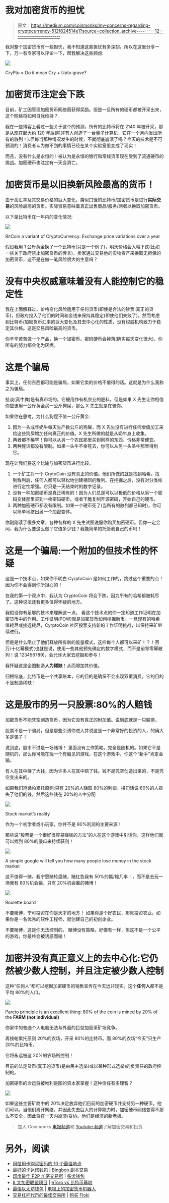 # 我对加密货币的担忧

> 原文：<https://medium.com/coinmonks/my-concerns-regarding-cryptocurrency-512f824514e1?source=collection_archive---------12----------------------->

我对整个加密货币有一些担忧，我不知道这些担忧有多深刻。所以在这里分享一下，万一有专家可以评论一下，帮我解决这些顾虑:

![](img/471180c1ea3b5d9012ed16943051479f.png)

CryPto = Do it mean Cry + Upto grave?

# 加密货币注定会下跌

目前，矿工因管理加密货币网络而获得奖励。但是一旦所有的硬币都被开采出来，这个网络将如何自我维持？

我在一些博客上看过一些关于这个的预测，所有的比特币将在 2140 年被开采，那是从现在起大约 120 年后(除非有人创造了一台量子计算机，它在一个月内发出所有的散列！).但每当那种情况发生的时候，不就彻底崩溃了吗？今天的技术是不可预测的！消费者认为做不到的事情已经在某个实验室里变成了现实！

而且，没有什么是永恒的！被认为是永恒的银行和常规货币现在受到了流通硬币的挑战。加密硬币也注定有一天会消亡。

# 加密货币是以旧换新风险最高的货币！

由于高汇率及其交易价格的巨大变化，类似口径的比特币/加密货币是进行**实际交易**的风险最高的货币。实际贸易意味着真正出售商品/服务/两者以换取加密货币。

以下是比特币在一年内的变化情况:

![](img/af7c122e7d425dec2682afa5557a9619.png)

BitCoin a variant of CryptoCurrency: Exchange price variations over a year

假设我用 1 公斤黄金换了一个比特币(只是一个例子)，明天价格会大幅下跌(比如一些关于政府禁止加密货币的传言)，卖家通过交易他的实物资产来换取无担保的加密货币，这不是在做一笔风险很大的生意吗？

# 没有中央权威意味着没有人能控制它的稳定性

我在上面解释过，价格变化风险适用于任何货币(即使是合法的钞票:真正的货币)，但政府投入了他们的时间和金钱来保持其稳定(即使他们失败了)，然而考虑到比特币/加密货币汇率的巨大变化及其去中心化的性质，没有权威机构致力于稳定其价格。这是交易风险最高的货币。

你辛辛苦苦做一个产品，换一个加密币。密码硬币会掉落(确实每天变化很大)，你所有的努力都会化为灰烬。

# 这是个骗局

事实上，任何东西都可能是骗局，如果它卖的价格不值得的话。这就是为什么我称之为骗局。

扯淡(真牛粪)是有真市场的。它被用作有机农业的肥料。但是如果 X 先生让你相信你应该用一公斤黄金买一公斤狗屎，那么 X 先生就是在骗你。

如果你在思考，为什么狗屁不值一公斤黄金:

1.  因为一头成年奶牛每天生产数公斤的狗屎，而 X 先生没有进行任何增值加工来给这些狗屎增加任何真正的价值。X 先生所做的就是从奶牛身上收集。
2.  两者都不稀罕！你可以从另一个农民那里买到同样的东西，价格非常便宜。
3.  两种屁话都没有限制。如果一头牛不幸死去，你可以从另一头圣牛那里得到它。

现在让我们将这个比喻与加密货币进行比较。

1.  一个矿工对一个 CrytoCoin 没有真正的价值。他们所做的就是找到哈希。找到散列后，任何人都可以轻松地创建相同的散列。在挖掘之后，没有对分类帐进行定性增强。它只是一天结束时的数字记录。
2.  没有一种加密硬币是真正稀有的！因为人们总是可以以极低的价格从另一个密码变体那里买到一枚密码硬币。或者干脆复制开源密码，开始自己的硬币。
3.  两种加密硬币都没有限制。如果一个硬币死了(当所有的散列都已知时)，你可以简单地挤出另一个加密变体。

你刚刚读了很多文章，各种各样的 X 先生试图说服你购买加密硬币。但你一定会问，我为什么要这么做？它值多少钱？我能简单的托管我自己的币吗！

# 这是一个骗局:一个附加的但技术性的怀疑

这是一个技术点，如果你不明白 CyrptoCoin 是如何工作的，跳过这个重要的点！因为你不会得到你所担心的！

在我的第一个观点中，我认为 CryptoCoin 将会下跌，因为所有的哈希都被耗尽了。这种说法还有更多值得怀疑的地方。

我假设你有足够的技术来理解这一点。
看这个技术点的你一定知道工作证明在加密货币中的作用。工作证明(POW)就是加密货币如何挖掘新币。一旦现有的哈希值耗尽或接近耗尽，CyrptoCoin 社区投票支持新的工作证明挑战，以保持采矿继续进行。

但是是什么阻止了他们释放所有新的能量模式，这样每个人都可以采矿！？！百万/十亿幂模式(也就是说，使用一些其他预先确定的数字模式，而不是前导零幂散列！说 123456789)，会允许大家去挖掘和参与！

我怀疑这是企图制造**人为稀缺**！从而增加其价值。

归根结底，比特币是一个共享账本，它的目的是确保不会出现双重消费。它的目的不是制造稀缺！

# **这是股市的另一只股票:80%的人赔钱**

加密货币不能凭空创造货币，因为它没有真正的附加值。说到底就是一只股票。

股票不是一个骗局，但是那些引诱你进入并说这是一个非常好的投资的人，的确大多是骗子！

说到底，股市不过是一场赌博！
里面没有工作策略。完全是随机的。如果它不是随机的，那么你可能在玩一个有偏见的游戏，在这个游戏中，你这个“新手”肯定会输。

有人在其中赚了大钱，因为许多人在其中赔了钱。钱不是凭空创造出来的，不是凭空变出来的。

如果我们遵循帕累托原则:只有 20%的人赚取 80%的利润。换句话说:80%的人损失了他们的钱，然后这些钱在 20%的人中分配

![](img/a3c0883da2905f34bd06f5dd84b695c8.png)

Stock market’s reality

作为一个初学者或小玩家，你并不是 80%利润的主要来源！

那些说“股票是一个很好很容易赚钱的方法”的人在这个游戏中引诱你，这样他们就可以找到 80%的傻瓜来持续获利！

![](img/967ace4827e855b0e3cc68ac1607070b.png)

A simple google will tell you how many people lose money in the stock market

这不值得一赌。我宁愿赌轮盘赌，赌红色我有 50%的赢/输几率！，而不是去玩一场我有 80%机会输，只有 20%机会赢的赌博！

![](img/5b7f5387665e9474bf50b4fb0e2b85b6.png)

Roulette board

不要赌博，宁可投资在你是天才的地方！
如果你是个好农民，那就投资农业。如果你是一名优秀的软件工程师，就创建自己的初创企业。

不要赌博，这是你无法控制的。
赌博没有策略，好像有一样，但这不是一个公平的游戏，你最终会被诱惑而输！

# **加密并没有真正意义上的去中心化:它仍然被少数人控制，并且注定被少数人控制**

这种“任何人”都可以挖掘加密硬币的销售宣传在今天远非现实。这个**任何人**都不是平均 80%的人口。

![](img/329c699f673f591c6a2870104e771da7.png)

Pareto principle is an excellent thing: 80% of the coin is mined by 20% of the **FARM (not individual)**

你家中的普通个人电脑无法与外面的巨型加密采矿场竞争。

再按帕累托原则 20%的农场，开采 80%的比特币。而 80%的农场“今天”只生产 20%的比特币。

它将永远被这 20%的农场所控制！

目前的法定货币(真正的货币)是由民主选举(或以某种形式选举)的负责任的政府控制的。

加密硬币的命运将被唯利是图的资本家掌握！这种信任有多理智？

![](img/d46c39d18c8c851a1454231e90c11820.png)

如果这些主要矿商中的 20%决定放弃他们目前的加密硬币并支持另一种硬币，他们可以。当他们离开网络，并因此失去巨大的计算能力时，加密硬币网络变得不那么不安全，因此将在一天内崩溃/妥协。他们是经济的新老板。

> 加入 Coinmonks [电报频道](https://t.me/coincodecap)和 [Youtube 频道](https://www.youtube.com/c/coinmonks/videos)了解加密交易和投资

# 另外，阅读

*   [用信用卡购买密码的 10 个最佳地点](https://coincodecap.com/buy-crypto-with-credit-card)
*   [最好的卡达诺钱包](https://coincodecap.com/best-cardano-wallets) | [Bingbon 副本交易](https://coincodecap.com/bingbon-copy-trading)
*   [印度最佳 P2P 加密交易所](https://coincodecap.com/p2p-crypto-exchanges-in-india) | [柴犬钱包](https://coincodecap.com/baby-shiba-inu-wallets)
*   [8 大加密联盟项目](https://coincodecap.com/crypto-affiliate-programs) | [eToro vs 比特币基地](https://coincodecap.com/etoro-vs-coinbase)
*   [最佳以太坊钱包](https://coincodecap.com/best-ethereum-wallets) | [电报上的加密货币机器人](https://coincodecap.com/telegram-crypto-bots)
*   [交易杠杆代币的最佳交易所](https://coincodecap.com/leveraged-token-exchanges) | [购买 Floki](https://coincodecap.com/buy-floki-inu-token)